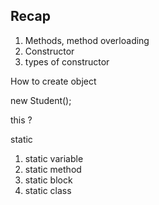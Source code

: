 ## Recap 

1. Methods, method overloading 
2. Constructor 
3. types of constructor 



How to create object 

 new Student();
 

this ? 


static 
1. static variable 
2. static method 
3. static block 
4. static class 
